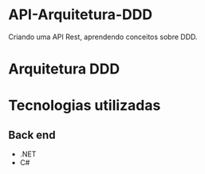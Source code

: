 # API-Arquitetura-DDD
Criando uma API Rest, aprendendo conceitos sobre DDD.

# Arquitetura DDD


# Tecnologias utilizadas
## Back end
- .NET
- C#
